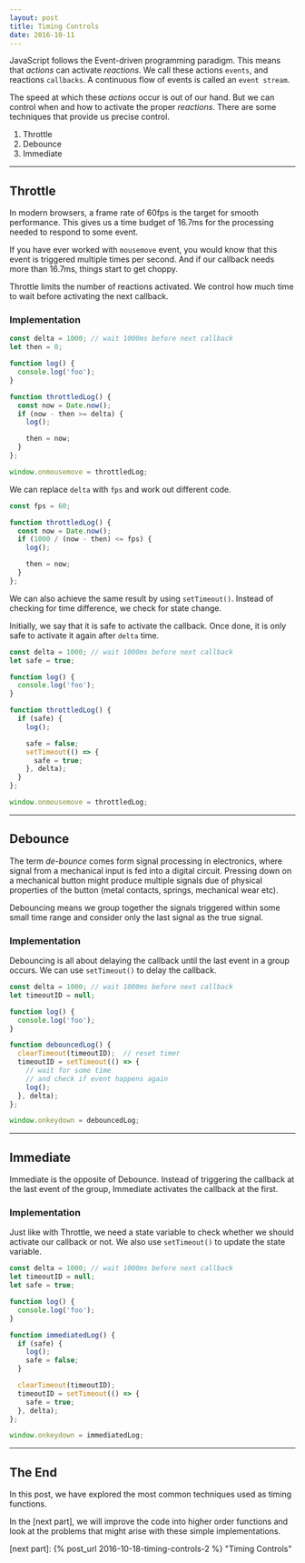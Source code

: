 ```yaml
---
layout: post
title: Timing Controls
date: 2016-10-11
---
```


JavaScript follows the Event-driven programming paradigm.
This means that *actions* can activate *reactions*.
We call these actions `events`, and reactions `callbacks`.
A continuous flow of events is called an `event stream`.

The speed at which these *actions* occur is out of our hand.
But we can control when and how to activate the proper *reactions*.
There are some techniques that provide us precise control.

1. Throttle
2. Debounce
3. Immediate

<!-- preview -->

---

## Throttle
In modern browsers, a frame rate of 60fps is the target for smooth performance.
This gives us a time budget of 16.7ms for the processing needed to respond to some event.

If you have ever worked with `mousemove` event, you would know that this event is triggered multiple times per second.
And if our callback needs more than 16.7ms, things start to get choppy.

Throttle limits the number of reactions activated.
We control how much time to wait before activating the next callback.

### Implementation

```js
const delta = 1000; // wait 1000ms before next callback
let then = 0;

function log() {
  console.log('foo');
}

function throttledLog() {
  const now = Date.now();
  if (now - then >= delta) {
    log();

    then = now;
  }
};

window.onmousemove = throttledLog;
```

We can replace `delta` with `fps` and work out different code.

```js
const fps = 60;

function throttledLog() {
  const now = Date.now();
  if (1000 / (now - then) <= fps) {
    log();

    then = now;
  }
};
```

We can also achieve the same result by using `setTimeout()`.
Instead of checking for time difference, we check for state change.

Initially, we say that it is safe to activate the callback.
Once done, it is only safe to activate it again after `delta` time.

```js
const delta = 1000; // wait 1000ms before next callback
let safe = true;

function log() {
  console.log('foo');
}

function throttledLog() {
  if (safe) {
    log();

    safe = false;
    setTimeout(() => {
      safe = true;
    }, delta);
  }
};

window.onmousemove = throttledLog;
```

---

## Debounce

The term *de-bounce* comes form signal processing in electronics, where signal from a mechanical input is fed into a digital circuit.
Pressing down on a mechanical button might produce multiple signals due of physical properties of the button (metal contacts, springs, mechanical wear etc).

Debouncing means we group together the signals triggered within some small time range and consider only the last signal as the true signal.

### Implementation

Debouncing is all about delaying the callback until the last event in a group occurs.
We can use `setTimeout()` to delay the callback.

```js
const delta = 1000; // wait 1000ms before next callback
let timeoutID = null;

function log() {
  console.log('foo');
}

function debouncedLog() {
  clearTimeout(timeoutID);  // reset timer
  timeoutID = setTimeout(() => {
    // wait for some time
    // and check if event happens again
    log();
  }, delta);
};

window.onkeydown = debouncedLog;
```

---

## Immediate

Immediate is the opposite of Debounce.
Instead of triggering the callback at the last event of the group, Immediate activates the callback at the first.

### Implementation

Just like with Throttle, we need a state variable to check whether we should activate our callback or not.
We also use `setTimeout()` to update the state variable.

```js
const delta = 1000; // wait 1000ms before next callback
let timeoutID = null;
let safe = true;

function log() {
  console.log('foo');
}

function immediatedLog() {
  if (safe) {
    log();
    safe = false;
  }

  clearTimeout(timeoutID);
  timeoutID = setTimeout(() => {
    safe = true;
  }, delta);
};

window.onkeydown = immediatedLog;
```

---

## The End

In this post, we have explored the most common techniques used as timing functions.

In the [next part], we will improve the code into higher order functions and look at the problems that might arise with these simple implementations.

[next part]: {% post_url 2016-10-18-timing-controls-2 %} "Timing Controls"
